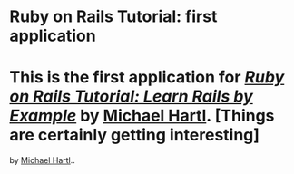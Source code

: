 # Ruby on Rails Tutorial: first application

This is the first application for
[*Ruby on Rails Tutorial: Learn Rails by Example*](http://railstutorial.org/)
by [Michael Hartl](http://michaelhartl.com/).
[Things are certainly getting interesting]
=======
by [Michael Hartl](http://michaelhartl.com/)..
